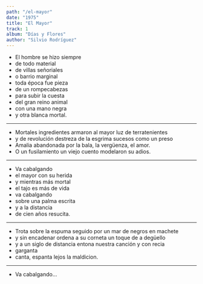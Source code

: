 ```yaml
---
path: "/el-mayor"
date: "1975"
title: "El Mayor"
track: 1
album: "Días y Flores"
author: "Silvio Rodríguez"
---
```


- El hombre se hizo siempre
- de todo material
- de villas señoriales
- o barrio marginal
- toda época fue pieza
- de un rompecabezas
- para subir la cuesta
- del gran reino animal
- con una mano negra
- y otra blanca mortal.

---

- Mortales ingredientes armaron al mayor luz de terratenientes
- y de revolución destreza de la esgrima sucesos como un preso
- Amalia abandonada por la bala, la vergüenza, el amor.
- O un fusilamiento un viejo cuento modelaron su adios.

---

- Va cabalgando
- el mayor con su herida
- y mientras más mortal
- el tajo es más de vida
- va cabalgando
- sobre una palma escrita
- y a la distancia
- de cien años resucita.

---

- Trota sobre la espuma seguido por un mar de negros en machete
- y sin encadenar ordena a su corneta un toque de a degüello
- y a un siglo de distancia entona nuestra canción y con recia
- garganta
- canta, espanta lejos la maldicion.

---

- Va cabalgando...
